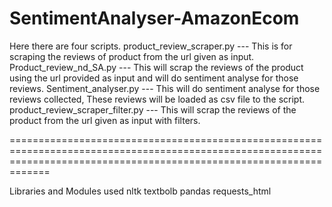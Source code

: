 # SentimentAnalyser-AmazonEcom

Here there are four scripts.
product_review_scraper.py --- This is for scraping the reviews of product from the url given as input.
Product_review_nd_SA.py --- This will scrap the reviews of the product using the url provided as input and will do sentiment analyse for those reviews.
Sentiment_analyser.py --- This will do sentiment analyse for those reviews collected, These reviews will be loaded as csv file to the script.
product_review_scraper_filter.py --- This will scrap the reviews of the product from the url given as input with filters.

=========================================================================================================================================================================

Libraries and Modules used
nltk
textbolb
pandas
requests_html
